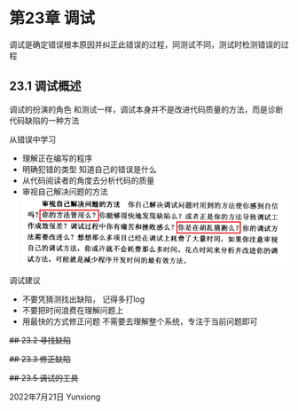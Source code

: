 # 第23章 调试
调试是确定错误根本原因并纠正此错误的过程，同测试不同，测试时检测错误的过程

## 23.1 调试概述
调试的扮演的角色
和测试一样，调试本身并不是改进代码质量的方法，而是诊断代码缺陷的一种方法

从错误中学习
- 理解正在编写的程序
- 明确犯错的类型 知道自己的错误是什么
- 从代码阅读者的角度去分析代码的质量
- 审视自己解决问题的方法  
![](_assets/_file_代码大全（第二版）第23章%20调试/img-代码大全（第二版）第23章%20调试-20220721_113944985.png)

调试建议
- 不要凭猜测找出缺陷， 记得多打log
- 不要把时间浪费在理解问题上
- 用最快的方式修正问题 不需要去理解整个系统，专注于当前问题即可

~~## 23.2 寻找缺陷~~

~~## 23.3 修正缺陷~~

~~## 23.5 调试的工具~~

2022年7月21日
Yunxiong

